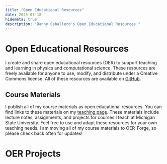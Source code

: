 ```yaml
---
title: "Open Educational Resources"
date: 2025-07-18
hidemeta: true
description: "Danny Caballero's Open Educational Resources."
---
```


# Open Educational Resources

I create and share open educational resources (OER) to support teaching and learning in physics and computational science. These resources are freely available for anyone to use, modify, and distribute under a Creative Commons license. All of these resources are available on [GitHub](https://github.com/dannycab/).

## Course Materials

I publish all of my course materials as open educational resources. You can find links to these materials on my [teaching page](/teaching/). These materials include lecture notes, assignments, and projects for courses I teach at Michigan State University. Feel free to use and adapt these resources for your own teaching needs. I am moving all of my course materials to OER-Forge, so please check back often for updates!

# OER Projects

